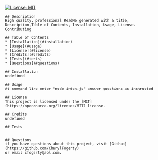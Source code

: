  [![License: MIT](https://img.shields.io/badge/License-MIT-yellow.svg)](https://opensource.org/licenses/MIT)

    ## Description
    High quality, professional ReadMe generated with a title, Description,Table of Contents, Installation, Usage, License. Contributing

    ## Table of Contents 
    * [Installation](#installation)
    * [Usage](#usage)
    * [License](#license)
    * [Credits](#credits) 
    * [Tests](#tests)
    * [Questions](#questions)

    ## Installation
    undefined

    ## Usage
    At command line enter "node index.js" answer questions as instructed

    ## License
    This project is licensed under the [MIT](https://opensource.org/licenses/MIT) license.

    ## Credits
    undefined

    ## Tests
    

    ## Questions
    if you have questions about this project, visit [Github](https://github.com/CherylFogerty)
    or email cfogerty@aol.com.


